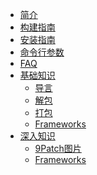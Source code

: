 * [简介](README.md)
* [构建指南](build-guide.md)
* [安装指南](install-guide.md)
* [命令行参数](cli-parameters.md)
* [FAQ](FAQ.md)
* [基础知识]()
  * [导言](the-basics/introduction.md)
  * [解包](the-basics/decoding.md)
  * [打包](the-basics/building.md)
  * [Frameworks](the-basics/frameworks.md)
* [深入知识]()
  * [9Patch图片](in-depth/9Patch-images.md)
  * [Frameworks](in-depth/frameworks.md)